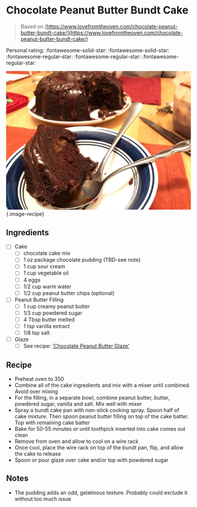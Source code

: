 # Chocolate Peanut Butter Bundt Cake

> Based on [https://www.lovefromtheoven.com/chocolate-peanut-butter-bundt-cake/](https://www.lovefromtheoven.com/chocolate-peanut-butter-bundt-cake/)

<!-- {cts} rating=2; (User can specify rating on scale of 1-5) -->

Personal rating: :fontawesome-solid-star: :fontawesome-solid-star: :fontawesome-regular-star: :fontawesome-regular-star: :fontawesome-regular-star:

<!-- {cte} -->

<!-- {cts} name_image=chocolate_peanut_butter_bundt_cake.jpg; (User can specify image name) -->

![chocolate_peanut_butter_bundt_cake.jpg](./chocolate_peanut_butter_bundt_cake.jpg){.image-recipe}

<!-- {cte} -->

## Ingredients

- [ ] Cake
    - [ ] chocolate cake mix
    - [ ] 1 oz package chocolate pudding (TBD-see note)
    - [ ] 1 cup sour cream
    - [ ] 1 cup vegetable oil
    - [ ] 4 eggs
    - [ ] 1/2 cup warm water
    - [ ] 1/2 cup peanut butter chips (optional)
- [ ] Peanut Butter Filling
    - [ ] 1 cup creamy peanut butter
    - [ ] 1/3 cup powdered sugar
    - [ ] 4 Tbsp butter melted
    - [ ] 1 tsp vanilla extract
    - [ ] 1/8 tsp salt
- [ ] Glaze
    - [ ] See recipe: ['Chocolate Peanut Butter Glaze'](./chocolate_peanut_butter_glaze.md)

## Recipe

- Preheat oven to 350
- Combine all of the cake ingredients and mix with a mixer until combined. Avoid over mixing
- For the filling, in a separate bowl, combine peanut butter, butter, powdered sugar, vanilla and salt. Mix well with mixer
- Spray a bundt cake pan with non-stick cooking spray. Spoon half of cake mixture. Then spoon peanut butter filling on top of the cake batter. Top with remaining cake batter
- Bake for 50-55 minutes or until toothpick inserted into cake comes out clean
- Remove from oven and allow to cool on a wire rack
- Once cool, place the wire rack on top of the bundt pan, flip, and allow the cake to release
- Spoon or pour glaze over cake and/or top with powdered sugar

## Notes

- The pudding adds an odd, gelatinous texture. Probably could exclude it without too much issue
